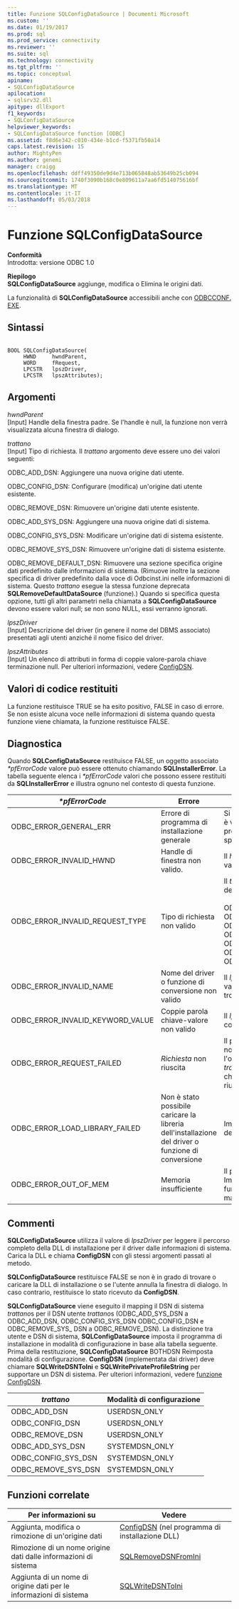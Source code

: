 ```yaml
---
title: Funzione SQLConfigDataSource | Documenti Microsoft
ms.custom: ''
ms.date: 01/19/2017
ms.prod: sql
ms.prod_service: connectivity
ms.reviewer: ''
ms.suite: sql
ms.technology: connectivity
ms.tgt_pltfrm: ''
ms.topic: conceptual
apiname:
- SQLConfigDataSource
apilocation:
- sqlsrv32.dll
apitype: dllExport
f1_keywords:
- SQLConfigDataSource
helpviewer_keywords:
- SQLConfigDataSource function [ODBC]
ms.assetid: f8d6e342-c010-434e-b1cd-f5371fb50a14
caps.latest.revision: 15
author: MightyPen
ms.author: genemi
manager: craigg
ms.openlocfilehash: ddff49350de9d4e713b065848ab53649b25cb094
ms.sourcegitcommit: 1740f3090b168c0e809611a7aa6fd514075616bf
ms.translationtype: MT
ms.contentlocale: it-IT
ms.lasthandoff: 05/03/2018
---
```

# <a name="sqlconfigdatasource-function"></a>Funzione SQLConfigDataSource
**Conformità**  
 Introdotta: versione ODBC 1.0  
  
 **Riepilogo**  
 **SQLConfigDataSource** aggiunge, modifica o Elimina le origini dati.  
  
 La funzionalità di **SQLConfigDataSource** accessibili anche con [ODBCCONF. EXE](../../../odbc/odbcconf-exe.md).  
  
## <a name="syntax"></a>Sintassi  
  
```  
  
BOOL SQLConfigDataSource(  
     HWND     hwndParent,  
     WORD     fRequest,  
     LPCSTR   lpszDriver,  
     LPCSTR   lpszAttributes);  
```  
  
## <a name="arguments"></a>Argomenti  
 *hwndParent*  
 [Input] Handle della finestra padre. Se l'handle è null, la funzione non verrà visualizzata alcuna finestra di dialogo.  
  
 *trattano*  
 [Input] Tipo di richiesta. Il *trattano* argomento deve essere uno dei valori seguenti:  
  
 ODBC_ADD_DSN: Aggiungere una nuova origine dati utente.  
  
 ODBC_CONFIG_DSN: Configurare (modifica) un'origine dati utente esistente.  
  
 ODBC_REMOVE_DSN: Rimuovere un'origine dati utente esistente.  
  
 ODBC_ADD_SYS_DSN: Aggiungere una nuova origine dati di sistema.  
  
 ODBC_CONFIG_SYS_DSN: Modificare un'origine dati di sistema esistente.  
  
 ODBC_REMOVE_SYS_DSN: Rimuovere un'origine dati di sistema esistente.  
  
 ODBC_REMOVE_DEFAULT_DSN: Rimuovere una sezione specifica origine dati predefinito dalle informazioni di sistema. (Rimuove inoltre la sezione specifica di driver predefinito dalla voce di Odbcinst.ini nelle informazioni di sistema. Questo *trattano* esegue la stessa funzione deprecata **SQLRemoveDefaultDataSource** (funzione).) Quando si specifica questa opzione, tutti gli altri parametri nella chiamata a **SQLConfigDataSource** devono essere valori null; se non sono NULL, essi verranno ignorati.  
  
 *lpszDriver*  
 [Input] Descrizione del driver (in genere il nome del DBMS associato) presentati agli utenti anziché il nome fisico del driver.  
  
 *lpszAttributes*  
 [Input] Un elenco di attributi in forma di coppie valore-parola chiave terminazione null. Per ulteriori informazioni, vedere [ConfigDSN](../../../odbc/reference/syntax/configdsn-function.md).  
  
## <a name="returns"></a>Valori di codice restituiti  
 La funzione restituisce TRUE se ha esito positivo, FALSE in caso di errore. Se non esiste alcuna voce nelle informazioni di sistema quando questa funzione viene chiamata, la funzione restituisce FALSE.  
  
## <a name="diagnostics"></a>Diagnostica  
 Quando **SQLConfigDataSource** restituisce FALSE, un oggetto associato  *\*pfErrorCode* valore può essere ottenuto chiamando **SQLInstallerError**. La tabella seguente elenca i  *\*pfErrorCode* valori che possono essere restituiti da **SQLInstallerError** e illustra ognuno nel contesto di questa funzione.  
  
|*\*pfErrorCode*|Errore|Description|  
|---------------------|-----------|-----------------|  
|ODBC_ERROR_GENERAL_ERR|Errore di programma di installazione generale|Si verificato un errore per cui si è verificato alcun errore di programma di installazione specifico.|  
|ODBC_ERROR_INVALID_HWND|Handle di finestra non valido.|Il *hwndParent* argomento non valido o NULL.|  
|ODBC_ERROR_INVALID_REQUEST_TYPE|Tipo di richiesta non valido|Il *trattano* argomento non è uno dei seguenti:<br /><br /> ODBC_ADD_DSN ODBC_CONFIG_DSN ODBC_REMOVE_DSN ODBC_ADD_SYS_DSN ODBC_CONFIG_SYS_DSN ODBC_REMOVE_SYS_DSN ODBC_REMOVE_DEFAULT_DSN|  
|ODBC_ERROR_INVALID_NAME|Nome del driver o funzione di conversione non valido|Il *lpszDriver* argomento non valido. Non è stato possibile trovarlo nel Registro di sistema.|  
|ODBC_ERROR_INVALID_KEYWORD_VALUE|Coppie parola chiave-valore non valido|Il *lpszAttributes* argomento contiene un errore di sintassi.|  
|ODBC_ERROR_REQUEST_FAILED|*Richiesta* non riuscita|Il programma di installazione non è in grado di eseguire l'operazione richiesta dal *trattano* argomento. La chiamata a **ConfigDSN** non riuscita.|  
|ODBC_ERROR_LOAD_LIBRARY_FAILED|Non è stato possibile caricare la libreria dell'installazione del driver o funzione di conversione|Impossibile caricare la libreria dell'installazione di driver.|  
|ODBC_ERROR_OUT_OF_MEM|Memoria insufficiente|Il programma di installazione: Impossibile eseguire la funzione a causa della mancanza di memoria.|  
  
## <a name="comments"></a>Commenti  
 **SQLConfigDataSource** utilizza il valore di *lpszDriver* per leggere il percorso completo della DLL di installazione per il driver dalle informazioni di sistema. Carica la DLL e chiama **ConfigDSN** con gli stessi argomenti passati al metodo.  
  
 **SQLConfigDataSource** restituisce FALSE se non è in grado di trovare o caricare la DLL di installazione o se l'utente annulla la finestra di dialogo. In caso contrario, restituisce lo stato ricevuto da **ConfigDSN**.  
  
 **SQLConfigDataSource** viene eseguito il mapping il DSN di sistema *trattano*s per il DSN utente *trattano*s (ODBC_ADD_SYS_DSN a ODBC_ADD_DSN, ODBC_CONFIG_SYS_DSN ODBC_CONFIG_DSN e ODBC_REMOVE_SYS_ DSN a ODBC_REMOVE_DSN). La distinzione tra utente e DSN di sistema, **SQLConfigDataSource** imposta il programma di installazione in modalità di configurazione in base alla tabella seguente. Prima della restituzione, **SQLConfigDataSource** BOTHDSN Reimposta modalità di configurazione. **ConfigDSN** (implementata dai driver) deve chiamare **SQLWriteDSNToIni** e **SQLWritePrivateProfileString** per supportare un DSN di sistema. Per ulteriori informazioni, vedere [funzione ConfigDSN](../../../odbc/reference/syntax/configdsn-function.md).  
  
|*trattano*|Modalità di configurazione|  
|----------------|------------------------|  
|ODBC_ADD_DSN|USERDSN_ONLY|  
|ODBC_CONFIG_DSN|USERDSN_ONLY|  
|ODBC_REMOVE_DSN|USERDSN_ONLY|  
|ODBC_ADD_SYS_DSN|SYSTEMDSN_ONLY|  
|ODBC_CONFIG_SYS_DSN|SYSTEMDSN_ONLY|  
|ODBC_REMOVE_SYS_DSN|SYSTEMDSN_ONLY|  
  
## <a name="related-functions"></a>Funzioni correlate  
  
|Per informazioni su|Vedere|  
|---------------------------|---------|  
|Aggiunta, modifica o rimozione di un'origine dati|[ConfigDSN](../../../odbc/reference/syntax/configdsn-function.md) (nel programma di installazione DLL)|  
|Rimozione di un nome origine dati dalle informazioni di sistema|[SQLRemoveDSNFromIni](../../../odbc/reference/syntax/sqlremovedsnfromini-function.md)|  
|Aggiunta di un nome di origine dati per le informazioni di sistema|[SQLWriteDSNToIni](../../../odbc/reference/syntax/sqlwritedsntoini-function.md)|
